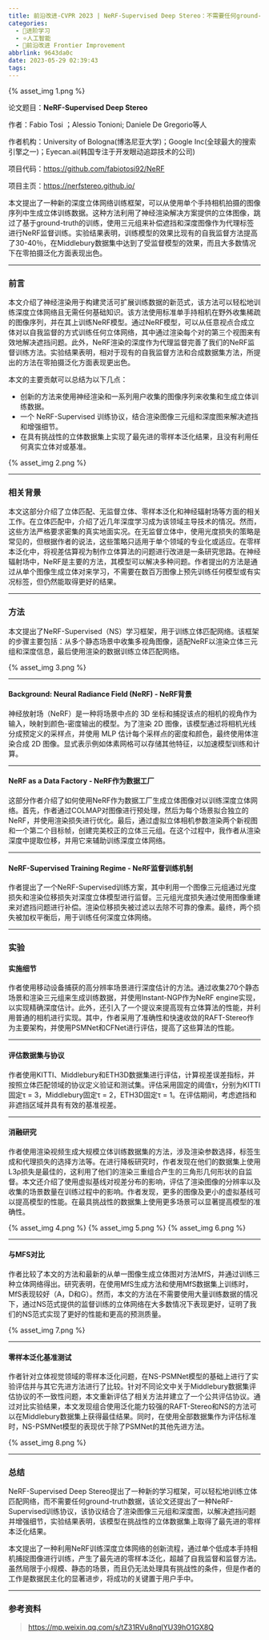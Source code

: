 ```yaml
---
title: 前沿改进-CVPR 2023 | NeRF-Supervised Deep Stereo：不需要任何ground-truth数据
categories:
  - 🌙进阶学习
  - ⭐人工智能
  - 💫前沿改进 Frontier Improvement
abbrlink: 9643da0c
date: 2023-05-29 02:39:43
tags:
---
```


{% asset_img 1.png %}

论文题目：**NeRF-Supervised Deep Stereo**

作者：Fabio Tosi ；Alessio Tonioni; Daniele De Gregorio等人

作者机构：University of Bologna(博洛尼亚大学)；Google Inc(全球最大的搜索引擎之一)；Eyecan.ai(韩国专注于开发眼动追踪技术的公司)

项目代码：<https://github.com/fabiotosi92/NeRF>

项目主页：<https://nerfstereo.github.io/>

本文提出了一种新的深度立体网络训练框架，可以从使用单个手持相机拍摄的图像序列中生成立体训练数据。这种方法利用了神经渲染解决方案提供的立体图像，跳过了基于ground-truth的训练，使用三元组来补偿遮挡和深度图像作为代理标签进行NeRF监督训练。实验结果表明，训练模型的效果比现有的自我监督方法提高了30-40％，在Middlebury数据集中达到了受监督模型的效果，而且大多数情况下在零拍摄泛化方面表现出色。

<!--more-->

***

### 前言

本文介绍了神经渲染用于构建灵活可扩展训练数据的新范式，该方法可以轻松地训练深度立体网络且无需任何基础知识。该方法使用标准单手持相机在野外收集稀疏的图像序列，并在其上训练NeRF模型。通过NeRF模型，可以从任意视点合成立体对以自我监督的方式训练任何立体网络，其中通过渲染每个对的第三个视图来有效地解决遮挡问题。此外，NeRF渲染的深度作为代理监督完善了我们的NeRF监督训练方法。实验结果表明，相对于现有的自我监督方法和合成数据集方法，所提出的方法在零拍摄泛化方面表现更出色。

本文的主要贡献可以总结为以下几点：

- 创新的方法来使用神经渲染和一系列用户收集的图像序列来收集和生成立体训练数据。
- 一个 NeRF-Supervised 训练协议，结合渲染图像三元组和深度图来解决遮挡和增强细节。
- 在具有挑战性的立体数据集上实现了最先进的零样本泛化结果，且没有利用任何真实立体对或基准。

{% asset_img 2.png %}

***

### 相关背景

本文这部分介绍了立体匹配、无监督立体、零样本泛化和神经辐射场等方面的相关工作。在立体匹配中，介绍了近几年深度学习成为该领域主导技术的情况。然而，这些方法严格要求密集的真实地面实况。在无监督立体中，使用光度损失的策略是常见的，但根据作者的说法，这些策略只适用于单个领域的专业化或适应。在零样本泛化中，将视差估算视为制作立体算法的问题进行改进是一条研究思路。在神经辐射场中，NeRF是主要的方法，其模型可以解决多种问题。作者提出的方法是通过从单个图像生成立体对来学习，不需要在数百万图像上预先训练任何模型或有实况标签，但仍然能取得更好的结果。

***

### 方法

本文提出了NeRF-Supervised（NS）学习框架，用于训练立体匹配网络。该框架的步骤主要包括：从多个静态场景中收集多视角图像，适配NeRF以渲染立体三元组和深度信息，最后使用渲染的数据训练立体匹配网络。

{% asset_img 3.png %}

***

#### Background: Neural Radiance Field (NeRF) - NeRF背景

神经放射场（NeRF）是一种将场景中点的 3D 坐标和捕捉该点的相机的视角作为输入，映射到颜色-密度输出的模型。为了渲染 2D 图像，该模型通过将相机光线分成预定义的采样点，并使用 MLP 估计每个采样点的密度和颜色，最终使用体渲染合成 2D 图像。显式表示例如体素网格可以存储其他特征，以加速模型训练和计算。

***

#### NeRF as a Data Factory - NeRF作为数据工厂

这部分作者介绍了如何使用NeRF作为数据工厂生成立体图像对以训练深度立体网络。首先，作者通过COLMAP对图像进行预处理，然后为每个场景拟合独立的NeRF，并使用渲染损失进行优化。最后，通过虚拟立体相机参数渲染两个新视图和一个第二个目标帧，创建完美校正的立体三元组。在这个过程中，我作者从渲染深度中提取位移，并用它来辅助训练深度立体网络。

***

#### NeRF-Supervised Training Regime - NeRF监督训练机制

作者提出了一个NeRF-Supervised训练方案，其中利用一个图像三元组通过光度损失和渲染位移损失对深度立体模型进行监督。三元组光度损失通过使用图像重建来对遮挡问题进行补偿。渲染位移损失被过滤以去除不可靠的像素。最终，两个损失被加权平衡后，用于训练任何深度立体网络。

***

### 实验

#### 实施细节

作者使用移动设备捕获的高分辨率场景进行深度估计的方法。通过收集270个静态场景和渲染三元组来生成训练数据，并使用Instant-NGP作为NeRF engine实现，以实现精确深度估计。此外，还引入了一个提议来提高现有立体算法的性能，并利用普通的相机进行实现。其中，作者采用了准确性和快速收敛的RAFT-Stereo作为主要架构，并使用PSMNet和CFNet进行评估，提高了这些算法的性能。

***

#### 评估数据集与协议

作者使用KITTI、Middlebury和ETH3D数据集进行评估，计算视差误差指标，并按照立体匹配领域的协议定义验证和测试集。评估采用固定的阈值τ，分别为KITTI固定τ = 3，Middlebury固定τ = 2，ETH3D固定τ = 1。在评估期间，考虑遮挡和非遮挡区域并具有有效的基准视差。

***

#### 消融研究

作者使用渲染视频生成大规模立体训练数据集的方法，涉及渲染参数选择，标签生成和代理损失的选择方法等。在进行降板研究时，作者发现在他们的数据集上使用L3ρ损失是最佳的，这利用了他们的渲染三重组合产生的三角形几何形状的自监督。本文还介绍了使用虚拟基线对视差分布的影响，评估了渲染图像的分辨率以及收集的场景数量在训练过程中的影响。作者发现，更多的图像及更小的虚拟基线可以提高模型的性能。在最具挑战性的数据集上使用更多场景可以显著提高模型的准确性。

{% asset_img 4.png %}
{% asset_img 5.png %}
{% asset_img 6.png %}

***

#### 与MFS对比

作者比较了本文的方法和最新的从单一图像生成立体图对方法MfS，并通过训练三种立体网络得出。研究表明，在使用MfS生成方法和使用MfS数据集上训练时，MfS表现较好（A，D和G）。然而，本文的方法在不需要使用大量训练数据的情况下，通过NS范式提供的监督训练的立体网络在大多数情况下表现更好，证明了我们的NS范式实现了更好的性能和更高的预测质量。

{% asset_img 7.png %}

***

#### 零样本泛化基准测试

作者针对立体视觉领域的零样本泛化问题，在NS-PSMNet模型的基础上进行了实验评估并与其它先进方法进行了比较。针对不同论文中关于Middlebury数据集评估协议的不一致性问题，本文重新评估了相关方法并建立了一个公共评估协议。通过对比实验结果，本文发现组合使用泛化能力较强的RAFT-Stereo和NS的方法可以在Middlebury数据集上获得最佳结果。同时，在使用全部数据集作为评估标准时，NS-PSMNet模型的表现优于除了PSMNet的其他先进方法。

{% asset_img 8.png %}

***

### 总结

NeRF-Supervised Deep Stereo提出了一种新的学习框架，可以轻松地训练立体匹配网络，而不需要任何ground-truth数据，该论文还提出了一种NeRF-Supervised训练协议，该协议结合了渲染图像三元组和深度图，以解决遮挡问题并增强细节，实验结果表明，该模型在挑战性的立体数据集上取得了最先进的零样本泛化结果。

本文提出了一种利用NeRF训练深度立体网络的创新流程，通过单个低成本手持相机捕捉图像进行训练，产生了最先进的零样本泛化，超越了自我监督和监督方法。虽然局限于小规模、静态的场景，而且仍无法处理具有挑战性的条件，但是作者的工作是数据民主化的显著进步，将成功的关键置于用户手中。

***

### 参考资料

> <https://mp.weixin.qq.com/s/tZ31RVu8nqIYU39hO1GX8Q>

